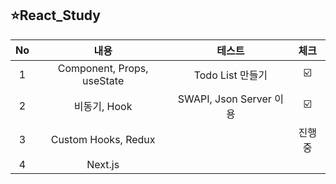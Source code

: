 ## ⭐️React_Study

| No | 내용 | 테스트 | 체크 |
|:----:|:--:|:--:|:-----------:|
| 1 | Component, Props, useState| Todo List 만들기 |☑️|
| 2 | 비동기, Hook | SWAPI, Json Server 이용 | ☑️ |
| 3 | Custom Hooks, Redux |  | 진행중 |
| 4 | Next.js |  |  |
